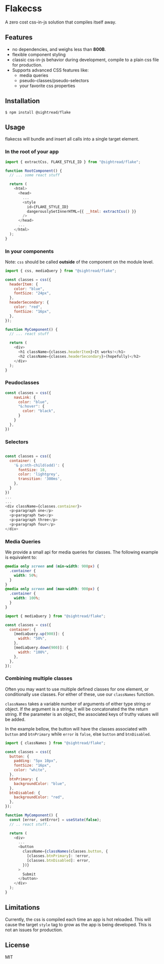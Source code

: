 # Flakecss

A zero cost css-in-js solution that compiles itself away.

## Features

- no dependencies, and weighs less than **800B**.
- flexible component styling
- classic css-in-js behavior during development, compile to a plain css file for production.
- Supports advanced CSS features like:
  - media queries
  - pseudo-classes/pseudo-selectors
  - your favorite css properties

## Installation

```shell
$ npm install @sightread/flake
```

## Usage

flakecss will bundle and insert all calls into a single target element.

### In the root of your app

```javascript
import { extractCss, FLAKE_STYLE_ID } from "@sightread/flake";

function RootComponent() {
  // ... some react stuff

  return (
    <html>
      <head>
        ...
        <style
          id={FLAKE_STYLE_ID}
          dangerouslySetInnerHTML={{ __html: extractCss() }}
        />
      </head>
      ...
    </html>
  );
}
```

### In your components

Note: `css` should be called **outside** of the component on the module level.

```javascript
import { css, mediaQuery } from "@sightread/flake";

const classes = css({
  headerItem: {
    color: "blue",
    fontSize: "24px",
  },
  headerSecondary: {
    color: "red",
    fontSize: "16px",
  },
});

function MyComponent() {
  // ... react stuff

  return (
    <div>
      <h1 className={classes.headerItem}>It works!</h1>
      <h2 className={classes.headerSecondary}>(hopefully)</h2>
    </div>
  );
}
```

### Peudoclasses

```javascript
const classes = css({
    navLink: {
      color: "blue",
      "&:hover": {
        color: "black",
      }
    }
  },
})
```

### Selectors

```javascript

const classes = css({
  container: {
    '& p:nth-child(odd)': {
      fontSize: 18,
      color: 'lightgrey',
      transition: '300ms',
    },
  }
})
...
...
<div className={classes.container}>
  <p>paragraph one</p>
  <p>paragraph two</p>
  <p>paragraph three</p>
  <p>paragraph four</p>
</div>
```

### Media Queries

We provide a small api for media queries for classes. The following example is equivalent to:

```css
@media only screen and (min-width: 900px) {
  .container {
    width: 50%;
  }
}
@media only screen and (max-width: 900px) {
  .container {
    width: 100%;
  }
}
```

```javascript
import { mediaQuery } from "@sightread/flake";

const classes = css({
  container: {
    [mediaQuery.up(900)]: {
      width: "50%",
    },
    [mediaQuery.down(900)]: {
      width: "100%",
    },
  },
});
```

### Combining multiple classes

Often you may want to use multiple defined classes for one element, or conditionally use classes.
For either of these, use our `classNames` function.

`classNames` takes a variable number of arguments of either type string or object.
If the argument is a string, it will be concatonated the the return string.
If the parameter is an object, the associated keys of truthy values will be added.

In the example bellow, the button will have the classes associated with `button` and
`btnPrimary` while `error` is `false`, else `button` and `btnDisabled`.

```javascript
import { classNames } from "@sightread/flake";

const classes = css({
  button: {
    padding: "5px 10px",
    fontSize: "16px",
    color: "white",
  },
  btnPrimary: {
    backgroundColor: "blue",
  },
  btnDisabled: {
    backgroundColor: "red",
  },
});

function MyComponent() {
  const [error, setError] = useState(false);
  // .. react stuff..

  return (
    <div>
      ...
      <button
        className={classNames(classes.button, {
          [classes.btnPrimary]: !error,
          [classes.btnDisabled]: error,
        })}
      >
        Submit
      </button>
    </div>
  );
}
```

## Limitations

Currently, the css is compiled each time an app is hot reloaded. This will cause the target `style` tag to grow as the app is being developed. This is not an issues for production.

## License

MIT
